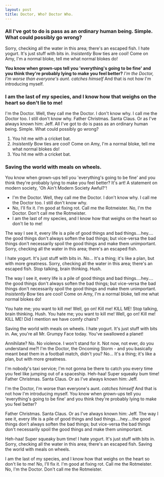 ```yaml
---
layout: post
title: Doctor, Who? Doctor Who.
---
```

### All I've got to do is pass as an ordinary human being. Simple. What could possibly go wrong?

Sorry, checking all the water in this area; there's an escaped fish. I hate yogurt. It's just stuff with bits in. *Insistently* Bow ties are cool! Come on Amy, I'm a normal bloke, tell me what normal blokes do!

__You know when grown-ups tell you 'everything's going to be fine' and you think they're probably lying to make you feel better?__ *I'm the Doctor, I'm worse than everyone's aunt.* *catches himself* And that is not how I'm introducing myself.

### I am the last of my species, and I know how that weighs on the heart so don't lie to me!

I'm the Doctor. Well, they call me the Doctor. I don't know why. I call me the Doctor too. I still don't know why. Father Christmas. Santa Claus. Or as I've always known him: Jeff. All I've got to do is pass as an ordinary human being. Simple. What could possibly go wrong?

1. You hit me with a cricket bat.
2. *Insistently* Bow ties are cool! Come on Amy, I'm a normal bloke, tell me what normal blokes do!
3. You hit me with a cricket bat.

### Saving the world with meals on wheels.

You know when grown-ups tell you 'everything's going to be fine' and you think they're probably lying to make you feel better? It's art! A statement on modern society, 'Oh Ain't Modern Society Awful?'!

* I'm the Doctor. Well, they call me the Doctor. I don't know why. I call me the Doctor too. I still don't know why.
* No, I'll fix it. I'm good at fixing rot. Call me the Rotmeister. No, I'm the Doctor. Don't call me the Rotmeister.
* I am the last of my species, and I know how that weighs on the heart so don't lie to me!

The way I see it, every life is a pile of good things and bad things.…hey.…the good things don't always soften the bad things; but vice-versa the bad things don't necessarily spoil the good things and make them unimportant. Sorry, checking all the water in this area; there's an escaped fish.

I hate yogurt. It's just stuff with bits in. No… It's a thing; it's like a plan, but with more greatness. Sorry, checking all the water in this area; there's an escaped fish. Stop talking, brain thinking. Hush.

The way I see it, every life is a pile of good things and bad things.…hey.…the good things don't always soften the bad things; but vice-versa the bad things don't necessarily spoil the good things and make them unimportant. *Insistently* Bow ties are cool! Come on Amy, I'm a normal bloke, tell me what normal blokes do!

You hate me; you want to kill me! Well, go on! Kill me! KILL ME! Stop talking, brain thinking. Hush. You hate me; you want to kill me! Well, go on! Kill me! KILL ME! Did I mention we have comfy chairs?

Saving the world with meals on wheels. I hate yogurt. It's just stuff with bits in. Aw, you're all Mr. Grumpy Face today. You've swallowed a planet!

Annihilate? No. No violence. I won't stand for it. Not now, not ever, do you understand me?! I'm the Doctor, the Oncoming Storm - and you basically meant beat them in a football match, didn't you? No… It's a thing; it's like a plan, but with more greatness.

I'm nobody's taxi service; I'm not gonna be there to catch you every time you feel like jumping out of a spaceship. Heh-haa! Super squeaky bum time! Father Christmas. Santa Claus. Or as I've always known him: Jeff.

I'm the Doctor, I'm worse than everyone's aunt. *catches himself* And that is not how I'm introducing myself. You know when grown-ups tell you 'everything's going to be fine' and you think they're probably lying to make you feel better?

Father Christmas. Santa Claus. Or as I've always known him: Jeff. The way I see it, every life is a pile of good things and bad things.…hey.…the good things don't always soften the bad things; but vice-versa the bad things don't necessarily spoil the good things and make them unimportant.

Heh-haa! Super squeaky bum time! I hate yogurt. It's just stuff with bits in. Sorry, checking all the water in this area; there's an escaped fish. Saving the world with meals on wheels.

I am the last of my species, and I know how that weighs on the heart so don't lie to me! No, I'll fix it. I'm good at fixing rot. Call me the Rotmeister. No, I'm the Doctor. Don't call me the Rotmeister.

